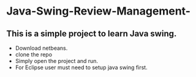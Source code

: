 # Java-Swing-Review-Management-

## This is a simple project to learn Java swing. 
- Download netbeans.
- clone the repo
- Simply open the project and run.
- For Eclipse user must need to setup java swing first.
